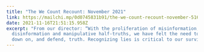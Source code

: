 ```yaml
---
title: "The We Count Recount: November 2021"
link: https://mailchi.mp/0d0745831b91/the-we-count-recount-november-5166913
date: 2021-11-16T21:51:15.958Z
excerpt: "From our director: “With the proliferation of misinformation,
  disinformation and manipulative half-truths, we have felt the need to double
  down on, and defend, truth. Recognizing lies is critical to our survival.”"
---
```


